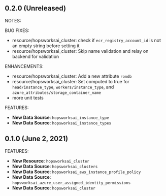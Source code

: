 ## 0.2.0 (Unreleased)

NOTES:

BUG FIXES:
* resource/hopsworksai_cluster: check if `ecr_registry_account_id` is not an empty string before setting it
* resource/hopsworksai_cluster: Skip name validation and relay on backend for validation

ENHANCEMENTS:
* resource/hopsworksai_cluster: Add a new attribute `rondb`
* resource/hopsworksai_cluster: Set computed to true for `head/instance_type`, `workers/instance_type`, and `azure_attributes/storage_container_name` 
* more unit tests

FEATURES:
* **New Data Source**: `hopsworksai_instance_type`
* **New Data Source**: `hopsworksai_instance_types`


## 0.1.0 (June 2, 2021)

FEATURES:
* **New Resource**: `hopsworksai_cluster`
* **New Data Source**: `hopsworksai_clusters`
* **New Data Source**: `hopsworksai_aws_instance_profile_policy`
* **New Data Source**: `hopsworksai_azure_user_assigned_identity_permissions`
* **New Data Source**: `hopsworksai_cluster`
